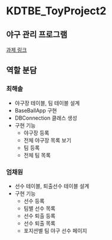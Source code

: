 # KDTBE_ToyProject2

## 야구 관리 프로그램
[과제 링크](https://drive.google.com/file/d/1F7-pRcg6YXaaaGq625NEr535a2Ehvn2i/view)

## 역할 분담
### 최해솔
- 야구장 테이블, 팀 테이블 설계
- BaseBallApp 구현
- DBConnection 클래스 생성
- 구현 기능
  - 야구장 등록
  - 전체 야구장 목록 보기
  - 팀 등록
  - 전체 팀 목록

### 엄채원
- 선수 테이블, 퇴출선수 테이블 설계
- 구현 기능
  - 선수 등록
  - 팀별 선수 목록
  - 선수 퇴출 등록
  - 선수 퇴출 목록
  - 포지션별 팀 야구 선수 페이지